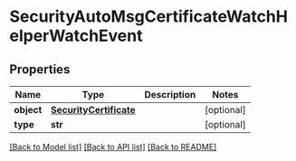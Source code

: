 # SecurityAutoMsgCertificateWatchHelperWatchEvent

## Properties
Name | Type | Description | Notes
------------ | ------------- | ------------- | -------------
**object** | [**SecurityCertificate**](SecurityCertificate.md) |  | [optional] 
**type** | **str** |  | [optional] 

[[Back to Model list]](../README.md#documentation-for-models) [[Back to API list]](../README.md#documentation-for-api-endpoints) [[Back to README]](../README.md)


